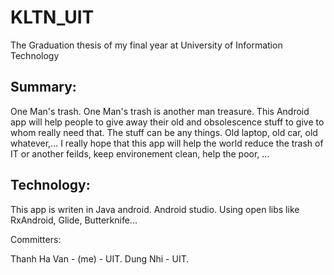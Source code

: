 # KLTN_UIT
The Graduation thesis of my final year at University of Information Technology

## Summary: 
One Man's trash.
One Man's trash is another man treasure. This Android app will help people to give away their old and obsolescence stuff to give to whom really need that. The stuff can be any things. Old laptop, old car, old whatever,... I really hope that this app will help the world reduce the trash of IT or another feilds, keep environement clean, help the poor, ... 

## Technology: 
This app is writen in Java android. Android studio. Using open libs like RxAndroid, Glide, Butterknife...

Committers:

Thanh Ha Van - (me) - UIT.
Dung Nhi -  UIT.
